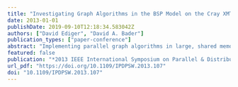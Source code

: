 ```yaml
---
title: "Investigating Graph Algorithms in the BSP Model on the Cray XMT"
date: 2013-01-01
publishDate: 2019-09-10T12:18:34.583042Z
authors: ["David Ediger", "David A. Bader"]
publication_types: ["paper-conference"]
abstract: "Implementing parallel graph algorithms in large, shared memory machines, such as the Cray XMT, can be challenging for programmers. Synchronization, deadlock, hot spotting, and others can be barriers to obtaining linear scalability. Alternative programming models, such as the bulk synchronous parallel programming model used in Google's Pregel, have been proposed for large graph analytics. This model eases programmer complexity by eliminating deadlock and simplifying data sharing. We investigate the algorithmic effects of the BSP model for graph algorithms and compare performance and scalability with hand-tuned, open source software using GraphCT. We analyze the innermost iterations of these algorithms to understand the differences in scalability between BSP and shared memory algorithms. We show that scalable performance can be obtained with graph algorithms in the BSP model on the Cray XMT. These algorithms perform within a factor of 10 of hand-tuned C code."
featured: false
publication: "*2013 IEEE International Symposium on Parallel & Distributed Processing, Workshops and Phd Forum, Cambridge, MA, USA, May 20-24, 2013*"
url_pdf: "https://doi.org/10.1109/IPDPSW.2013.107"
doi: "10.1109/IPDPSW.2013.107"
---
```


